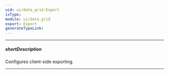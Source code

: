 ```yaml
---
uid: ui/data_grid:Export
isType: 
module: ui/data_grid
export: Export
generateTypeLink: 
---
```

---
##### shortDescription
Configures client-side exporting.

---
